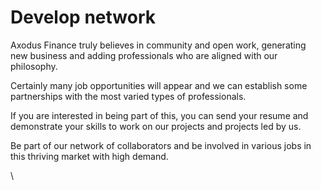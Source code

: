 # Develop network

Axodus Finance truly believes in community and open work, generating new business and adding professionals who are aligned with our philosophy.

Certainly many job opportunities will appear and we can establish some partnerships with the most varied types of professionals.

If you are interested in being part of this, you can send your resume and demonstrate your skills to work on our projects and projects led by us.

Be part of our network of collaborators and be involved in various jobs in this thriving market with high demand.

\
